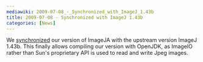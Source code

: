 ```yaml
---
mediawiki: 2009-07-08_-_Synchronized_with_ImageJ_1.43b
title: 2009-07-08 - Synchronized with ImageJ 1.43b
categories: [News]
---
```


We [synchronized](https://fiji.sc/cgi-bin/gitweb.cgi?p=ImageJA.git;a=commitdiff;h=a7ba4674d615d8c31d53b617358d5aadc70008aa) our version of ImageJA with the upstream version ImageJ 1.43b. This finally allows compiling our version with OpenJDK, as ImageIO rather than Sun's proprietary API is used to read and write Jpeg images.



